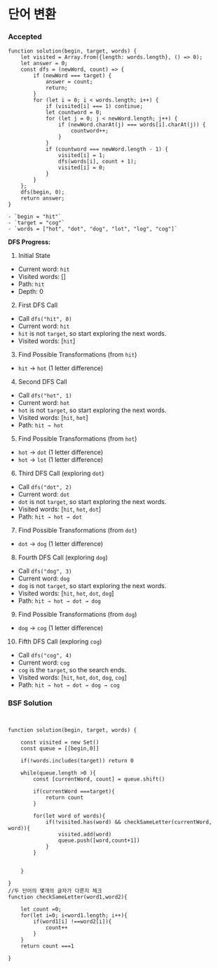 # 단어 변환
### Accepted
```
function solution(begin, target, words) {
    let visited = Array.from({length: words.length}, () => 0);
    let answer = 0;
    const dfs = (newWord, count) => {
        if (newWord === target) {
            answer = count;
            return;
        }
        for (let i = 0; i < words.length; i++) {
            if (visited[i] === 1) continue;
            let countword = 0;
            for (let j = 0; j < newWord.length; j++) {
                if (newWord.charAt(j) === words[i].charAt(j)) {
                    countword++;
                }
            }
            if (countword === newWord.length - 1) {
                visited[i] = 1;
                dfs(words[i], count + 1);
                visited[i] = 0;
            }
        }
    };
    dfs(begin, 0);
    return answer;
}
```

```
- `begin = "hit"`
- `target = "cog"`
- `words = ["hot", "dot", "dog", "lot", "log", "cog"]`
```


**DFS Progress:**

1. Initial State

- Current word: `hit`
- Visited words: []
- Path: `hit`
- Depth: 0

2. First DFS Call

- Call `dfs("hit", 0)`
- Current word: `hit`
- `hit` is not `target`, so start exploring the next words.
- Visited words: [`hit`]

 3. Find Possible Transformations (from `hit`)

- `hit` → `hot` (1 letter difference)


 4. Second DFS Call

- Call `dfs("hot", 1)`
- Current word: `hot`
- `hot` is not `target`, so start exploring the next words.
- Visited words: [`hit`, `hot`]
- Path: `hit → hot`

5. Find Possible Transformations (from `hot`)

- `hot` → `dot` (1 letter difference)
- `hot` → `lot` (1 letter difference)

 6. Third DFS Call (exploring `dot`)

- Call `dfs("dot", 2)`
- Current word: `dot`
- `dot` is not `target`, so start exploring the next words.
- Visited words: [`hit`, `hot`, `dot`]
- Path: `hit → hot → dot`

7. Find Possible Transformations (from `dot`)

- `dot` → `dog` (1 letter difference)

 8. Fourth DFS Call (exploring `dog`)

- Call `dfs("dog", 3)`
- Current word: `dog`
- `dog` is not `target`, so start exploring the next words.
- Visited words: [`hit`, `hot`, `dot`, `dog`]
- Path: `hit → hot → dot → dog`

9. Find Possible Transformations (from `dog`)

- `dog` → `cog` (1 letter difference)

10. Fifth DFS Call (exploring `cog`)

- Call `dfs("cog", 4)`
- Current word: `cog`
- `cog` is the `target`, so the search ends.
- Visited words: [`hit`, `hot`, `dot`, `dog`, `cog`]
- Path: `hit → hot → dot → dog → cog`


### BSF Solution
```


function solution(begin, target, words) {
    
    const visited = new Set()
    const queue = [[begin,0]]
    
    if(!words.includes(target)) return 0
    
    while(queue.length >0 ){
        const [currentWord, count] = queue.shift()
        
        if(currentWord ===target){
            return count
        }
        
        for(let word of words){
            if(!visited.has(word) && checkSameLetter(currentWord, word)){
                visited.add(word)
                queue.push([word,count+1])
            }
        }
        
        
    }
    
}
//두 단어의 몇개의 글자가 다른지 체크
function checkSameLetter(word1,word2){
    
    let count =0;
    for(let i=0; i<word1.length; i++){
        if(word1[i] !==word2[i]){
            count++
        }
    }
    return count ===1 
    
}


```